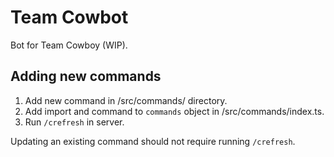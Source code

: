 # Team Cowbot

Bot for Team Cowboy (WIP).

## Adding new commands

1. Add new command in /src/commands/ directory.
1. Add import and command to `commands` object in /src/commands/index.ts.
1. Run `/crefresh` in server.

Updating an existing command should not require running `/crefresh`.
